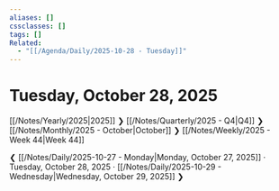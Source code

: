 ```yaml
---
aliases: []
cssclasses: []
tags: []
Related:
  - "[[/Agenda/Daily/2025-10-28 - Tuesday]]"
---
```

# Tuesday, October 28, 2025

[[/Notes/Yearly/2025|2025]] ❯ [[/Notes/Quarterly/2025 - Q4|Q4]] ❯ [[/Notes/Monthly/2025 - October|October]] ❯ [[/Notes/Weekly/2025 - Week 44|Week 44]]

❮ [[/Notes/Daily/2025-10-27 - Monday|Monday, October 27, 2025]] · Tuesday, October 28, 2025 · [[/Notes/Daily/2025-10-29 - Wednesday|Wednesday, October 29, 2025]] ❯


